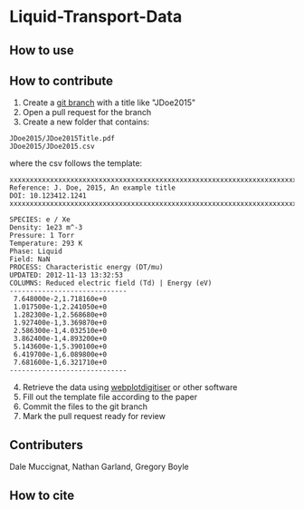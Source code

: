 # Liquid-Transport-Data

## How to use

## How to contribute

1. Create a [git branch](https://www.atlassian.com/git/tutorials/using-branches) with a title like "JDoe2015"
2. Open a pull request for the branch
3. Create a new folder that contains:

```
JDoe2015/JDoe2015Title.pdf
JDoe2015/JDoe2015.csv
```

where the csv follows the template:

```
xxxxxxxxxxxxxxxxxxxxxxxxxxxxxxxxxxxxxxxxxxxxxxxxxxxxxxxxxxxxxxxxxxxxxxxxxxxxxxxxxxxxxxxxxxxxxxxxxxxxxxxxxxxxxxxxxxxxxxxx
Reference: J. Doe, 2015, An example title
DOI: 10.123412.1241
xxxxxxxxxxxxxxxxxxxxxxxxxxxxxxxxxxxxxxxxxxxxxxxxxxxxxxxxxxxxxxxxxxxxxxxxxxxxxxxxxxxxxxxxxxxxxxxxxxxxxxxxxxxxxxxxxxxxxxxx

SPECIES: e / Xe
Density: 1e23 m^-3
Pressure: 1 Torr
Temperature: 293 K
Phase: Liquid
Field: NaN
PROCESS: Characteristic energy (DT/mu)
UPDATED: 2012-11-13 13:32:53
COLUMNS: Reduced electric field (Td) | Energy (eV)
-----------------------------
 7.648000e-2,1.718160e+0
 1.017500e-1,2.241050e+0
 1.282300e-1,2.568680e+0
 1.927400e-1,3.369870e+0
 2.586300e-1,4.032510e+0
 3.862400e-1,4.893200e+0
 5.143600e-1,5.390100e+0
 6.419700e-1,6.089800e+0
 7.681600e-1,6.321710e+0
-----------------------------
```

4. Retrieve the data using [webplotdigitiser](https://automeris.io/) or other software
5. Fill out the template file according to the paper
6. Commit the files to the git branch
7. Mark the pull request ready for review

## Contributers

Dale Muccignat, Nathan Garland, Gregory Boyle

## How to cite
